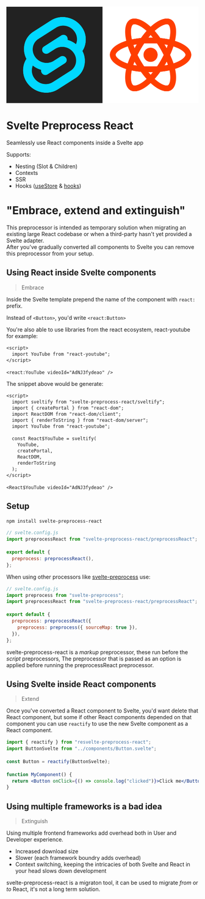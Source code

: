 [![svelte-preprocess-react](./static/svelte-preprocess-react.svg)](https://www.npmjs.com/package/svelte-preprocess-react)

# Svelte Preprocess React

Seamlessly use React components inside a Svelte app

Supports:

- Nesting (Slot & Children)
- Contexts
- SSR
- Hooks ([useStore](./docs/useStore.md) & [hooks](./docs/hooks.md))

# "Embrace, extend and extinguish"

This preprocessor is intended as temporary solution when migrating an existing large React codebase or when a third-party hasn't yet provided a Svelte adapter.  
After you've gradually converted all components to Svelte you can remove this preprocessor from your setup.

## Using React inside Svelte components

> Embrace

Inside the Svelte template prepend the name of the component with `react:` prefix.

Instead of `<Button>`, you'd write `<react:Button>`

You're also able to use libraries from the react ecosystem, react-youtube for example:

```svelte
<script>
  import YouTube from "react-youtube";
</script>

<react:YouTube videoId="AdNJ3fydeao" />
```

The snippet above would be generate:

```svelte
<script>
  import sveltify from "svelte-preprocess-react/sveltify";
  import { createPortal } from "react-dom";
  import ReactDOM from "react-dom/client";
  import { renderToString } from "react-dom/server";
  import YouTube from "react-youtube";

  const React$YouTube = sveltify(
    YouTube,
    createPortal,
    ReactDOM,
    renderToString
  );
</script>

<React$YouTube videoId="AdNJ3fydeao" />
```

## Setup

```sh
npm install svelte-preprocess-react
```

```js
// svelte.config.js
import preprocessReact from "svelte-preprocess-react/preprocessReact";

export default {
  preprocess: preprocessReact(),
};
```

When using other processors like [svelte-preprocess]() use:

```js
// svelte.config.js
import preprocess from "svelte-preprocess";
import preprocessReact from "svelte-preprocess-react/preprocessReact";

export default {
  preprocess: preprocessReact({
    preprocess: preprocess({ sourceMap: true }),
  }),
};
```

svelte-preprocess-react is a _markup_ preprocessor, these run before the _script_ preprocessors,
The preprocessor that is passed as an option is applied before running the preprocessReact preprocessor.

## Using Svelte inside React components

> Extend

Once you've converted a React component to Svelte, you'd want delete that React component, but some if other React components depended on that component you can use `reactify` to use the new Svelte component as a React component.

```jsx
import { reactify } from "resvelte-preprocess-react";
import ButtonSvelte from "../components/Button.svelte";

const Button = reactify(ButtonSvelte);

function MyComponent() {
  return <Button onClick={() => console.log("clicked")}>Click me</Button>;
}
```

## Using multiple frameworks is a bad idea

> Extinguish

Using multiple frontend frameworks add overhead both in User and Developer experience.

- Increased download size
- Slower (each framework boundry adds overhead)
- Context switching, keeping the intricacies of both Svelte and React in your head slows down development

svelte-preprocess-react is a migraton tool, it can be used to migrate _from_ or _to_ React, it's not a long term solution.

